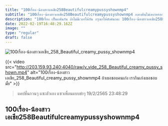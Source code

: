 ```yaml
---
title: "100เรื่อง-น้องสาวเอเชีย258Beautifulcreamypussyshownmp4"
subtitle: "100เรื่อง-น้องสาวเอเชีย258Beautifulcreamypussyshownmp4 กลางคืนไม่เหงาหรอก กลางคืนอ่ะ หิววว"
description: "100เรื่อง เป็นแฟนกัน ถ้าไม่มีเวลาให้กัน กรุณาให้ตังค์นะคะ 100เรื่อง-น้องสาวเอเชีย258Beautifulcreamypussyshownmp4 19/2/2565 23:48:29"
date: 2022-02-19T16:48:29.162Z
image: ""
type: "regular"
draft: false
---
```


![100เรื่อง-น้องสาวเอเชีย_258_Beautiful_creamy_pussy_shownmp4](http://203.159.93.240:4040/raw/v_vide_258_Beautiful_creamy_pussy_shown.jpg)

{{< video src="http://203.159.93.240:4040/raw/v_vide_258_Beautiful_creamy_pussy_shown.mp4" alt="100เรื่อง-น้องสาวเอเชีย_258_Beautiful_creamy_pussy_shownmp4 ถ้าเธอชอบคนเก่ง เรากินเก่งเธอชอบมั้ย" >}}


> แคปชั่นกวนๆ แซะตัวเอง แซวเพื่อนแบบขำๆ 19/2/2565 23:48:29

## 100เรื่อง-น้องสาวเอเชีย258Beautifulcreamypussyshownmp4
